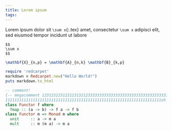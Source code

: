 ```yaml
---
title: Lorem ipsum
tags: 
---
```


Lorem ipsum dolor sit `\sum x`{:.tex} amet, consectetur `\sum x` adipisci elit,
 sed eiusmod tempor incidunt ut labore 

```
$$
\sum x
$$
```

``` tex
\mathbf{X}_{n,p} = \mathbf{A}_{n,k} \mathbf{B}_{k,p}
```

``` ruby
require 'redcarpet'
markdown = Redcarpet.new("Hello World!")
puts markdown.to_html
```

``` haskell
-- comment!
{-- megacomment 123123123123123132123333333333333333333333333333333333333333333
11111111111111111111111111111111111111111111111111111111111111111111oh yeah --}
class Functor f where
  fmap :: (a -> b) -> f a -> f b
class Functor m => Monad m where
  unit     :: a -> m a
  mult     :: m (m a) -> m a
```
